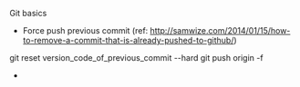 Git basics

- Force push previous commit
(ref: http://samwize.com/2014/01/15/how-to-remove-a-commit-that-is-already-pushed-to-github/)

git reset version_code_of_previous_commit --hard
git push origin -f

- 
